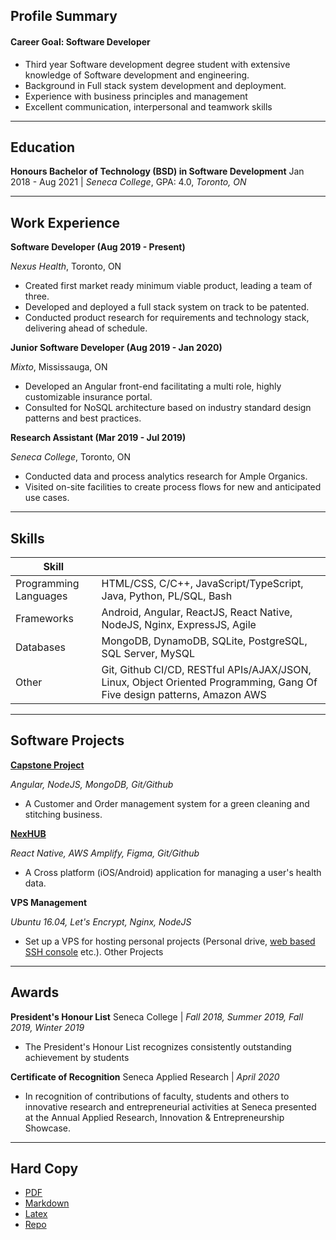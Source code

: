 ## Profile Summary
#### Career Goal: Software Developer
- Third year Software development degree student with extensive knowledge of Software development and engineering.
- Background in Full stack system development and deployment.
- Experience with business principles and management
- Excellent communication, interpersonal and teamwork skills

---
## Education
**Honours Bachelor of Technology (BSD) in Software Development**
Jan 2018 - Aug 2021 | _Seneca College_, GPA: 4.0, _Toronto, ON_

---
## Work Experience
**Software Developer (Aug 2019 - Present)**

_Nexus Health_, Toronto, ON

- Created first market ready minimum viable product, leading a team of three.
- Developed and deployed a full stack system on track to be patented.
- Conducted product research for requirements and technology stack, delivering ahead of schedule.

**Junior Software Developer (Aug 2019 - Jan 2020)**

_Mixto_, Mississauga, ON

- Developed an Angular front-end facilitating a multi role, highly customizable insurance
portal.
- Consulted for NoSQL architecture based on industry standard design patterns and best
practices.

**Research Assistant (Mar 2019 - Jul 2019)**

_Seneca College_, Toronto, ON

- Conducted data and process analytics research for Ample Organics.
- Visited on-site facilities to create process flows for new and anticipated use cases.

---
## Skills

Skill ||
---|---
Programming Languages | HTML/CSS, C/C++, JavaScript/TypeScript, Java, Python, PL/SQL, Bash
Frameworks | Android, Angular, ReactJS, React Native, NodeJS, Nginx, ExpressJS, Agile
Databases | MongoDB, DynamoDB, SQLite, PostgreSQL, SQL Server, MySQL
Other | Git, Github CI/CD, RESTful APIs/AJAX/JSON, Linux, Object Oriented Programming, Gang Of Five design patterns, Amazon AWS

---
## Software Projects

**[Capstone Project](https://capstone.arshwaraich.com)**

_Angular, NodeJS, MongoDB, Git/Github_

- A Customer and Order management system for a green cleaning and stitching business.

**[NexHUB](https://nexid.nexushealth.ca)**

_React Native, AWS Amplify, Figma, Git/Github_

- A Cross platform (iOS/Android) application for managing a user's health data.

**VPS Management**

_Ubuntu 16.04, Let's Encrypt, Nginx, NodeJS_

- Set up a VPS for hosting personal projects (Personal drive, [web based SSH console](https://console.arshwaraich.com) etc.).
Other Projects

---
## Awards

**President's Honour List**
Seneca College | _Fall 2018, Summer 2019, Fall 2019, Winter 2019_

- The President's Honour List recognizes consistently outstanding achievement by students

**Certificate of Recognition**
Seneca Applied Research | _April 2020_

- In recognition of contributions of faculty, students and others to innovative research and entrepreneurial activities at Seneca presented at the Annual Applied Research, Innovation & Entrepreneurship Showcase.

---
## Hard Copy
- [PDF]()
- [Markdown]()
- [Latex]()
- [Repo](https://github.com/arshwaraich/Resume/)